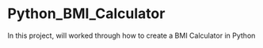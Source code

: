 # Python_BMI_Calculator
In this project, will worked through how to create a BMI Calculator in Python
